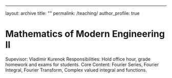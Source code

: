 ---
layout: archive
title: ""
permalink: /teaching/
author_profile: true


Mathematics of Modern Engineering II
======

Supevisor: Vladimir Kurenok 
Responsibilities: Hold office hour, grade homework and exams for students. 
Core Content: Fourier Series, Fourier Integral, Fourier Transform, Complex valued integral and functions.
